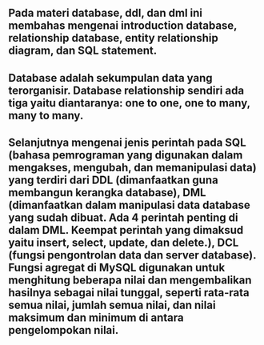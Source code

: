 ## Pada materi database, ddl, dan dml ini membahas mengenai introduction database, relationship database, entity relationship diagram, dan SQL statement.
## Database adalah sekumpulan data yang terorganisir. Database relationship sendiri ada tiga yaitu diantaranya: one to one, one to many, many to many.
## Selanjutnya mengenai jenis perintah pada SQL (bahasa pemrograman yang digunakan dalam mengakses, mengubah, dan memanipulasi data) yang terdiri dari DDL (dimanfaatkan guna membangun kerangka database), DML (dimanfaatkan dalam manipulasi data database yang sudah dibuat. Ada 4 perintah penting di dalam DML. Keempat perintah yang dimaksud yaitu insert, select, update, dan delete.), DCL (fungsi pengontrolan data dan server database). Fungsi agregat di MySQL digunakan untuk menghitung beberapa nilai dan mengembalikan hasilnya sebagai nilai tunggal, seperti rata-rata semua nilai, jumlah semua nilai, dan nilai maksimum dan minimum di antara pengelompokan nilai. 